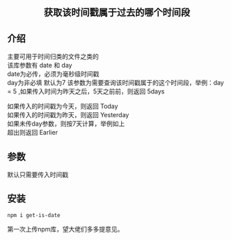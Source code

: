 <div align="center">

## 获取该时间戳属于过去的哪个时间段

</div>

## 介绍
主要可用于时间归类的文件之类的   
该库参数有 date 和 day  
date为必传，必须为毫秒级时间戳  
day为非必填 默认为7  该参数为需要查询该时间戳属于的这个时间段，举例：day = 5 ,如果传入时间为昨天之后，5天之前前，则返回 5days  

如果传入的时间戳为今天，则返回 Today   
如果传入的时间戳为昨天，则返回 Yesterday   
如果未传day参数，则按7天计算，举例如上    
超出则返回 Earlier    


## 参数
默认只需要传入时间戳

## 安装

```shell
npm i get-is-date
```

第一次上传npm库，望大佬们多多提意见。